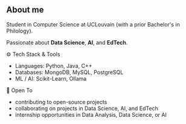 ## About me

Student in Computer Science at UCLouvain (with a prior Bachelor's in Philology).

Passionate about **Data Science**, **AI**, and **EdTech**.

⚙️ Tech Stack & Tools
- Languages: Python, Java, С++
- Databases: MongoDB, MySQL, PostgreSQL
- ML / AI: Scikit-Learn, Ollama

🤝 Open To
- contributing to open-source projects
- collaborating on projects in Data Science, AI, and EdTech
- internship opportunities in Data Analysis, Data Science, or AI

